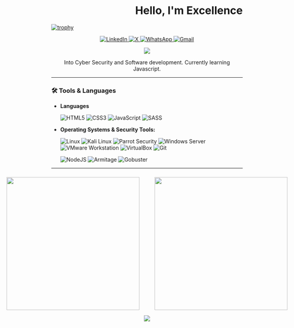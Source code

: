 <h1 align="end">Hello, I'm Excellence</h1>

[![trophy](https://github-profile-trophy.vercel.app/?username=excellenceoseagwina&theme=darkhub)](https://github.com/ryo-ma/github-profile-trophy)

<p align="center">
  <a href="https://www.linkedin.com/in/oseagwina-excellence-oseobulu-046204306/" target="_blank" rel="noopener noreferrer">
    <img src="https://img.shields.io/badge/LinkedIn-%230077B5.svg?logo=linkedin&logoColor=white" alt="LinkedIn"/>
  </a>
  <a href="https://x.com/Encrypt_Defi" target="_blank" rel="noopener noreferrer">
    <img src="https://img.shields.io/badge/X-black.svg?logo=X&logoColor=white" alt="X"/>
  </a>
  <a href="https://wa.me/2349161713971" target="_blank" rel="noopener noreferrer">
    <img src="https://img.shields.io/badge/WhatsApp-green.svg?logo=WhatsApp&logoColor=white" alt="WhatsApp"/>
  </a>
  <a href="mailto:oseagwinaexcellence@gmail.com" target="_blank" rel="noopener noreferrer">
    <img src="https://img.shields.io/badge/-Gmail-c14438?style=flat&logo=Gmail&logoColor=white" alt="Gmail"/>
  </a>
</p>

<p align="center">
    <img src="https://github-profile-summary-cards.vercel.app/api/cards/profile-details?username=excellenceoseagwina&theme=github" />
</p>

<p align="center">
  Into Cyber Security and Software development. Currently learning Javascript.
</p>

---

### 🛠️ Tools & Languages

- **Languages**
 
  ![HTML5](https://img.shields.io/badge/html5-%23E34F26.svg?style=for-the-badge&logo=html5&logoColor=white)
 ![CSS3](https://img.shields.io/badge/css3-%231572B6.svg?style=for-the-badge&logo=css3&logoColor=white)
  ![JavaScript](https://img.shields.io/badge/javascript-%23323330.svg?style=for-the-badge&logo=javascript&logoColor=%23F7DF1E)
  ![SASS](https://img.shields.io/badge/SASS-hotpink.svg?style=for-the-badge&logo=SASS&logoColor=white)

- **Operating Systems & Security Tools:**
  
  ![Linux](https://img.shields.io/badge/Linux-FCC624?style=for-the-badge&logo=linux&logoColor=black)
  ![Kali Linux](https://img.shields.io/badge/Kali_Linux-557C94?style=for-the-badge&logo=kali-linux&logoColor=white)
  ![Parrot Security](https://img.shields.io/badge/Parrot%20Security-1abc9c?style=for-the-badge&logo=parrotsecurity&logoColor=white)
  ![Windows Server](https://img.shields.io/badge/Windows_Server-0078D6?style=for-the-badge&logo=windows&logoColor=white)
  ![VMware Workstation](https://img.shields.io/badge/VMware-607078?style=for-the-badge&logo=vmware&logoColor=white)
  ![VirtualBox](https://img.shields.io/badge/VirtualBox-183A61?style=for-the-badge&logo=virtualbox&logoColor=white)
  ![Git](https://img.shields.io/badge/git-%23F05032.svg?style=for-the-badge&logo=git&logoColor=white)
 
  ![NodeJS](https://img.shields.io/badge/node.js-6DA55F?style=for-the-badge&logo=node.js&logoColor=white)
  ![Armitage](https://img.shields.io/badge/armitage-grey?style=for-the-badge)
  ![Gobuster](https://img.shields.io/badge/gobuster-yellow?style=for-the-badge)

---

### 

<!-- Stats and Streak side by side and centered -->
<p align="center" style="display: flex; justify-content: center; gap: 40px;">
  <img src="https://github-readme-stats.vercel.app/api?username=excellenceoseagwina&theme=dark&hide_border=false&include_all_commits=true&count_private=true&bg_color=00000000" height="350px" width="350px"/>
  <img src="https://github-readme-streak-stats.herokuapp.com/?user=excellenceoseagwina&theme=dark&hide_border=false&background=00000000" height="350px" width="350px"/>
</p>

<!-- Most Used Languages centered below -->
<p align="center">
  <img src="https://github-readme-stats.vercel.app/api/top-langs/?username=excellenceoseagwina&theme=dark&hide_border=false&include_all_commits=true&count_private=true&layout=compact&bg_color=00000000" />
</p>
